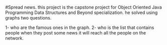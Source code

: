 #Spread news.
this project is the capstone project for Object Oriented Java Programming Data Structures and Beyond specialization.
he solved using graphs two questions.

1- who are the famous ones in the graph.
2- who is the list that contains people when they post some news it will reach all the people on the network.
